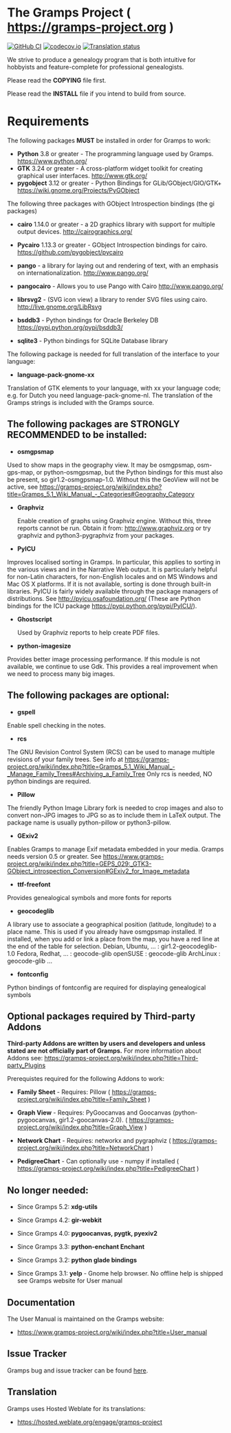 The Gramps Project ( https://gramps-project.org )
===================
[![GitHub CI](https://github.com/gramps-project/gramps/actions/workflows/gramps-ci.yml/badge.svg?event=push&branch=master)](https://github.com/gramps-project/gramps/actions/workflows/gramps-ci.yml?query=branch%3Amaster)
[![codecov.io](https://codecov.io/github/gramps-project/gramps/coverage.svg?branch=master)](https://app.codecov.io/gh/gramps-project/gramps/branch/master)
[![Translation status](https://hosted.weblate.org/widgets/gramps-project/-/gramps/svg-badge.svg)](https://hosted.weblate.org/engage/gramps-project)

We strive to produce a genealogy program that is both intuitive for hobbyists and feature-complete for professional genealogists.

Please read the **COPYING** file first.

Please read the **INSTALL** file if you intend to build from source.

Requirements
============
The following packages **MUST** be installed in order for Gramps to work:

* **Python** 3.8 or greater - The programming language used by Gramps. https://www.python.org/
* **GTK** 3.24 or greater - A cross-platform widget toolkit for creating graphical user interfaces. http://www.gtk.org/
* **pygobject** 3.12 or greater - Python Bindings for GLib/GObject/GIO/GTK+ https://wiki.gnome.org/Projects/PyGObject

The following three packages with GObject Introspection bindings (the gi packages)

* **cairo** 1.14.0 or greater - a 2D graphics library with support for multiple output devices. http://cairographics.org/
* **Pycairo** 1.13.3 or greater - GObject Introspection bindings for cairo. https://github.com/pygobject/pycairo
* **pango** - a library for laying out and rendering of text, with an emphasis on internationalization. http://www.pango.org/
* **pangocairo** - Allows you to use Pango with Cairo http://www.pango.org/

* **librsvg2** - (SVG icon view) a library to render SVG files using cairo. http://live.gnome.org/LibRsvg
* **bsddb3** - Python bindings for Oracle Berkeley DB https://pypi.python.org/pypi/bsddb3/
* **sqlite3** - Python bindings for SQLite Database library

The following package is needed for full translation of the interface
to your language:

*   **language-pack-gnome-xx**

 Translation of GTK elements to your language, with
 xx your language code; e.g. for Dutch you need
 language-pack-gnome-nl. The translation of the
 Gramps strings is included with the Gramps source.


The following packages are **STRONGLY RECOMMENDED** to be installed:
--------------------------------------------------------------------
*  **osmgpsmap**

 Used to show maps in the geography view.
 It may be osmgpsmap, osm-gps-map, or python-osmgpsmap,
 but the Python bindings for this must also be present, so gir1.2-osmgpsmap-1.0.
 Without this the GeoView will not be active, see
 https://gramps-project.org/wiki/index.php?title=Gramps_5.1_Wiki_Manual_-_Categories#Geography_Category

* **Graphviz**

  Enable creation of graphs using Graphviz engine.
  Without this, three reports cannot be run.
  Obtain it from: http://www.graphviz.org or try graphviz and python3-pygraphviz from your packages.

* **PyICU**

 Improves localised sorting in Gramps. In particular, this
 applies to sorting in the various views and in the
 Narrative Web output. It is particularly helpful for
 non-Latin characters, for non-English locales and on MS
 Windows and Mac OS X platforms. If it is not available,
 sorting is done through built-in libraries. PyICU is
 fairly widely available through the package managers of
 distributions. See http://pyicu.osafoundation.org/
 (These are Python bindings for the ICU package
 https://pypi.python.org/pypi/PyICU/).

* **Ghostscript**

  Used by Graphviz reports to help create PDF files.

* **python-imagesize**

 Provides better image processing performance. If this module is not available,
 we continue to use Gdk. This provides a real improvement when we need to
 process many big images.

The following packages are optional:
------------------------------------
* **gspell**

 Enable spell checking in the notes.

* **rcs**

 The GNU Revision Control System (RCS) can be used to manage
 multiple revisions of your family trees. See info at
 https://gramps-project.org/wiki/index.php?title=Gramps_5.1_Wiki_Manual_-_Manage_Family_Trees#Archiving_a_Family_Tree
 Only rcs is needed, NO python bindings are required.

* **Pillow**

 The friendly Python Image Library fork is needed to crop
 images and also to convert non-JPG images to
 JPG so as to include them in LaTeX output.
 The package name is usually python-pillow or python3-pillow.

* **GExiv2**

 Enables Gramps to manage Exif metadata embedded in your
 media. Gramps needs version 0.5 or greater.
 See https://www.gramps-project.org/wiki/index.php?title=GEPS_029:_GTK3-GObject_introspection_Conversion#GExiv2_for_Image_metadata

* **ttf-freefont**

 Provides genealogical symbols and more fonts for reports

* **geocodeglib**

 A library use to associate a geographical position (latitude, longitude)
 to a place name. This is used if you already have osmgpsmap installed.
 If installed, when you add or link a place from the map, you have a red line
 at the end of the table for selection.
 Debian, Ubuntu, ... : gir1.2-geocodeglib-1.0
 Fedora, Redhat, ... : geocode-glib
 openSUSE            : geocode-glib
 ArchLinux           : geocode-glib
 ...

* **fontconfig**

 Python bindings of fontconfig are required for displaying
 genealogical symbols

Optional packages required by Third-party Addons
------------------------------------------------

**Third-party Addons are written by users and developers and unless stated are not officially part of Gramps.**
For more information about Addons see:  https://gramps-project.org/wiki/index.php?title=Third-party_Plugins

Prerequistes required for the following Addons to work:

* **Family Sheet** - Requires: Pillow
( https://gramps-project.org/wiki/index.php?title=Family_Sheet )

* **Graph View** - Requires: PyGoocanvas and Goocanvas (python-pygoocanvas, gir1.2-goocanvas-2.0).
( https://gramps-project.org/wiki/index.php?title=Graph_View )

* **Network Chart** - Requires: networkx and pygraphviz
( https://gramps-project.org/wiki/index.php?title=NetworkChart )

* **PedigreeChart** - Can optionally use - numpy if installed
( https://gramps-project.org/wiki/index.php?title=PedigreeChart )

No longer needed:
-----------------
* Since Gramps 5.2:
   **xdg-utils**

* Since Gramps 4.2:
   **gir-webkit**

* Since Gramps 4.0:
   **pygoocanvas, pygtk, pyexiv2**

* Since Gramps 3.3:
   **python-enchant Enchant**

* Since Gramps 3.2:
   **python glade bindings**

* Since Gramps 3.1:
   **yelp** -             Gnome help browser. No offline help is shipped see Gramps website for User manual

Documentation
-------------
The User Manual is maintained on the Gramps website:

* https://www.gramps-project.org/wiki/index.php?title=User_manual

Issue Tracker
-------------
Gramps bug and issue tracker can be found [here](https://gramps-project.org/bugs/my_view_page.php).

Translation
-------------
Gramps uses Hosted Weblate for its translations:

* https://hosted.weblate.org/engage/gramps-project
